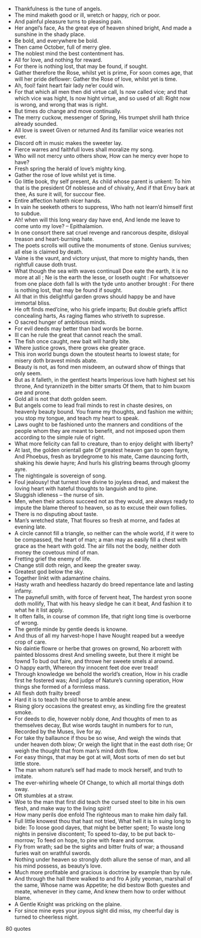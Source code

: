  - Thankfulness is the tune of angels.
 - The mind maketh good or ill, wretch or happy, rich or poor.
 - And painful pleasure turns to pleasing pain.
 - Her angel’s face, As the great eye of heaven shined bright, And made a sunshine in the shady place.
 - Be bold, and everywhere be bold.
 - Then came October, full of merry glee.
 - The noblest mind the best contentment has.
 - All for love, and nothing for reward.
 - For there is nothing lost, that may be found, if sought.
 - Gather therefore the Rose, whilst yet is prime, For soon comes age, that will her pride deflower: Gather the Rose of love, whilst yet is time.
 - Ah, fool! faint heart fair lady ne’er could win.
 - For that which all men then did virtue call, Is now called vice; and that which vice was hight, Is now hight virtue, and so used of all: Right now is wrong, and wrong that was is right.
 - But times do change and move continually.
 - The merry cuckow, messenger of Spring, His trumpet shrill hath thrice already sounded.
 - All love is sweet Given or returned And its familiar voice wearies not ever.
 - Discord oft in music makes the sweeter lay.
 - Fierce warres and faithfull loves shall moralize my song.
 - Who will not mercy unto others show, How can he mercy ever hope to have?
 - Fresh spring the herald of love’s mighty king.
 - Gather the rose of love whilst yet is time.
 - Go little book, thy self present, As child whose parent is unkent: To him that is the president Of noblesse and of chivalry, And if that Envy bark at thee, As sure it will, for succour flee.
 - Entire affection hateth nicer hands.
 - In vain he seeketh others to suppress, Who hath not learn’d himself first to subdue.
 - Ah! when will this long weary day have end, And lende me leave to come unto my love? – Epithalamion.
 - In one consort there sat cruel revenge and rancorous despite, disloyal treason and heart-burning hate.
 - The poets scrolls will outlive the monuments of stone. Genius survives; all else is claimed by death.
 - Vaine is the vaunt, and victory unjust, that more to mighty hands, then rightfull cause doth trust.
 - What though the sea with waves continuall Doe eate the earth, it is no more at all ; Ne is the earth the lesse, or loseth ought : For whatsoever from one place doth fall Is with the tyde unto another brought : For there is nothing lost, that may be found if sought.
 - All that in this delightful garden grows should happy be and have immortal bliss.
 - He oft finds med’cine, who his griefe imparts; But double griefs afflict concealing harts, As raging flames who striveth to supresse.
 - O sacred hunger of ambitious minds.
 - For evil deeds may better than bad words be borne.
 - Ill can he rule the great that cannot reach the small.
 - The fish once caught, new bait will hardly bite.
 - Where justice grows, there grows eke greater grace.
 - This iron world bungs down the stoutest hearts to lowest state; for misery doth bravest minds abate.
 - Beauty is not, as fond men misdeem, an outward show of things that only seem.
 - But as it falleth, in the gentlest hearts Imperious love hath highest set his throne, And tyrannizeth in the bitter smarts Of them, that to him buxom are and prone.
 - Gold all is not that doth golden seem.
 - But angels come to lead frail minds to rest in chaste desires, on heavenly beauty bound. You frame my thoughts, and fashion me within; you stop my tongue, and teach my heart to speak.
 - Laws ought to be fashioned unto the manners and conditions of the people whom they are meant to benefit, and not imposed upon them according to the simple rule of right.
 - What more felicity can fall to creature, than to enjoy delight with liberty?
 - At last, the golden orientall gate Of greatest heaven gan to open fayre, And Phoebus, fresh as brydegrome to his mate, Came dauncing forth, shaking his dewie hayre; And hurls his glistring beams through gloomy ayre.
 - The nightingale is sovereign of song.
 - Foul jealousy! that turnest love divine to joyless dread, and makest the loving heart with hateful thoughts to languish and to pine.
 - Sluggish idleness – the nurse of sin.
 - Men, when their actions succeed not as they would, are always ready to impute the blame thereof to heaven, so as to excuse their own follies.
 - There is no disputing about taste.
 - Man’s wretched state, That floures so fresh at morne, and fades at evening late.
 - A circle cannot fill a triangle, so neither can the whole world, if it were to be compassed, the heart of man; a man may as easily fill a chest with grace as the heart with gold. The air fills not the body, neither doth money the covetous mind of man.
 - Fretting grief the enemy of life.
 - Change still doth reign, and keep the greater sway.
 - Greatest god below the sky.
 - Together linkt with adamantine chains.
 - Hasty wrath and heedless hazardy do breed repentance late and lasting infamy.
 - The paynefull smith, with force of fervent heat, The hardest yron soone doth mollify, That with his heavy sledge he can it beat, And fashion it to what he it list apply.
 - It often falls, in course of common life, that right long time is overborne of wrong.
 - The gentle minde by gentle deeds is knowne.
 - And thus of all my harvest-hope I have Nought reaped but a weedye crop of care.
 - No daintie flowre or herbe that growes on grownd, No arborett with painted blossoms drest And smelling sweete, but there it might be fownd To bud out faire, and throwe her sweete smels al arownd.
 - O happy earth, Whereon thy innocent feet doe ever tread!
 - Through knowledge we behold the world’s creation, How in his cradle first he fostered was; And judge of Nature’s cunning operation, How things she formed of a formless mass.
 - All flesh doth frailty breed!
 - Hard it is to teach the old horse to amble anew.
 - Rising glory occasions the greatest envy, as kindling fire the greatest smoke.
 - For deeds to die, however nobly done, And thoughts of men to as themselves decay, But wise words taught in numbers for to run, Recorded by the Muses, live for ay.
 - For take thy ballaunce if thou be so wise, And weigh the winds that under heaven doth blow; Or weigh the light that in the east doth rise; Or weigh the thought that from man’s mind doth flow.
 - For easy things, that may be got at will, Most sorts of men do set but little store.
 - The man whom nature’s self had made to mock herself, and truth to imitate.
 - The ever-whirling wheele Of Change, to which all mortal things doth sway.
 - Oft stumbles at a straw.
 - Woe to the man that first did teach the cursed steel to bite in his own flesh, and make way to the living spirit!
 - How many perils doe enfold The righteous man to make him daily fall.
 - Full little knowest thou that hast not tried, What hell it is in suing long to bide: To loose good dayes, that might be better spent; To waste long nights in pensive discontent; To speed to-day, to be put back to-morrow; To feed on hope, to pine with feare and sorrow.
 - Fly from wrath; sad be the sights and bitter fruits of war; a thousand furies wait on wrathful swords.
 - Nothing under heaven so strongly doth allure the sense of man, and all his mind possess, as beauty’s love.
 - Much more profitable and gracious is doctrine by example than by rule.
 - And through the hall there walked to and fro A jolly yeoman, marshall of the same, Whose name was Appetite; he did bestow Both guestes and meate, whenever in they came, And knew them how to order without blame.
 - A Gentle Knight was pricking on the plaine.
 - For since mine eyes your joyous sight did miss, my cheerful day is turned to cheerless night.

80 quotes